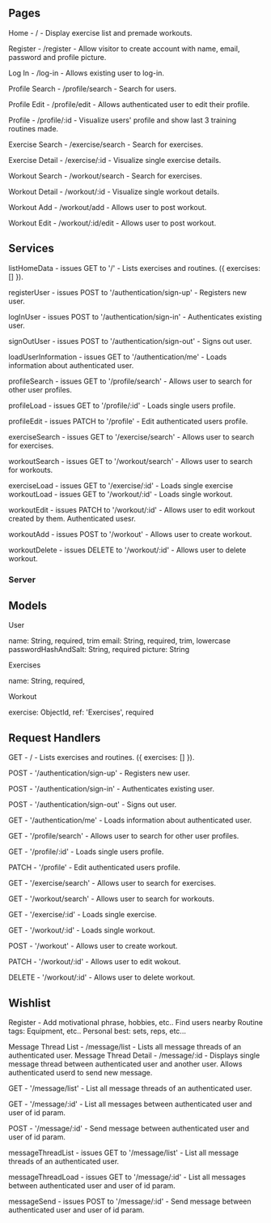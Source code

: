 ## Pages

Home - / - Display exercise list and premade workouts.

Register - /register - Allow visitor to create account with name, email, password and profile picture.

Log In - /log-in - Allows existing user to log-in.

Profile Search - /profile/search - Search for users.

Profile Edit - /profile/edit - Allows authenticated user to edit their profile.

Profile - /profile/:id - Visualize users' profile and show last 3 training routines made.

Exercise Search - /exercise/search - Search for exercises.

Exercise Detail - /exercise/:id - Visualize single exercise details.

Workout Search - /workout/search - Search for exercises.

Workout Detail - /workout/:id - Visualize single workout details.

Workout Add - /workout/add - Allows user to post workout.

Workout Edit - /workout/:id/edit - Allows user to post workout.

## Services

listHomeData - issues GET to '/' - Lists exercises and routines. ({ exercises: [] }).

registerUser - issues POST to '/authentication/sign-up' - Registers new user.

logInUser - issues POST to '/authentication/sign-in' - Authenticates existing user.

signOutUser - issues POST to '/authentication/sign-out' - Signs out user.

loadUserInformation - issues GET to '/authentication/me' - Loads information about authenticated user.

profileSearch - issues GET to '/profile/search' - Allows user to search for other user profiles.

profileLoad - issues GET to '/profile/:id' - Loads single users profile.

profileEdit - issues PATCH to '/profile' - Edit authenticated users profile.

exerciseSearch - issues GET to '/exercise/search' - Allows user to search for exercises.

workoutSearch - issues GET to '/workout/search' - Allows user to search for workouts.

exerciseLoad - issues GET to '/exercise/:id' - Loads single exercise
workoutLoad - issues GET to '/workout/:id' - Loads single workout.

workoutEdit - issues PATCH to '/workout/:id' - Allows user to edit workout created by them. Authenticated usesr.

workoutAdd - issues POST to '/workout' - Allows user to create workout.

workoutDelete - issues DELETE to '/workout/:id' - Allows user to delete workout.

### Server

## Models

User

name: String, required, trim
email: String, required, trim, lowercase
passwordHashAndSalt: String, required
picture: String

Exercises

name: String, required,

Workout

exercise: ObjectId, ref: 'Exercises', required

## Request Handlers

GET - / - Lists exercises and routines. ({ exercises: [] }).

POST - '/authentication/sign-up' - Registers new user.

POST - '/authentication/sign-in' - Authenticates existing user.

POST - '/authentication/sign-out' - Signs out user.

GET - '/authentication/me' - Loads information about authenticated user.

GET - '/profile/search' - Allows user to search for other user profiles.

GET - '/profile/:id' - Loads single users profile.

PATCH - '/profile' - Edit authenticated users profile.

GET - '/exercise/search' - Allows user to search for exercises.

GET - '/workout/search' - Allows user to search for workouts.

GET - '/exercise/:id' - Loads single exercise.

GET - '/workout/:id' - Loads single workout.

POST - '/workout' - Allows user to create workout.

PATCH - '/workout/:id' - Allows user to edit wokout.

DELETE - '/workout/:id' - Allows user to delete workout.

## Wishlist

Register - Add motivational phrase, hobbies, etc..
Find users nearby
Routine tags: Equipment, etc..
Personal best: sets, reps, etc...

Message Thread List - /message/list - Lists all message threads of an authenticated user.
Message Thread Detail - /message/:id - Displays single message thread between authenticated user and another user. Allows authenticated userd to send new message.

GET - '/message/list' - List all message threads of an authenticated user.

GET - '/message/:id' - List all messages between authenticated user and user of id param.

POST - '/message/:id' - Send message between authenticated user and user of id param.

messageThreadList - issues GET to '/message/list' - List all message threads of an authenticated user.

messageThreadLoad - issues GET to '/message/:id' - List all messages between authenticated user and user of id param.

messageSend - issues POST to '/message/:id' - Send message between authenticated user and user of id param.
